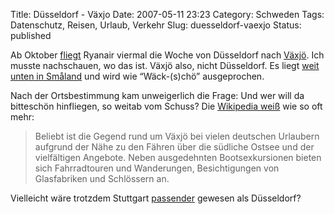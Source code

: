 Title: Düsseldorf - Växjo
Date: 2007-05-11 23:23
Category: Schweden
Tags: Datenschutz, Reisen, Urlaub, Verkehr
Slug: duesseldorf-vaexjo
Status: published

Ab Oktober
[fliegt](http://www.ryanair.com/site/EN/news.php?yr=07&month=may&story=rte-en-100507)
Ryanair viermal die Woche von Düsseldorf nach
[Växjö](http://de.wikipedia.org/wiki/V%C3%A4xj%C3%B6). Ich musste
nachschauen, wo das ist. Växjö also, nicht Düsseldorf. Es liegt [weit
unten in
Småland](http://www.tf.hut.fi/nationen/publikationer/sangbok/xtra_visor/udda/langtner.html)
und wird wie “Wäck-(s)chö” ausgeprochen.

Nach der Ortsbestimmung kam unweigerlich die Frage: Und wer will da
bitteschön hinfliegen, so weitab vom Schuss? Die [Wikipedia
weiß](http://de.wikipedia.org/wiki/V%C3%A4xj%C3%B6) wie so oft mehr:

> Beliebt ist die Gegend rund um Växjö bei vielen deutschen Urlaubern
> aufgrund der Nähe zu den Fähren über die südliche Ostsee und der
> vielfältigen Angebote. Neben ausgedehnten Bootsexkursionen bieten sich
> Fahrradtouren und Wanderungen, Besichtigungen von Glasfabriken und
> Schlössern an.

Vielleicht wäre trotzdem Stuttgart
[passender](http://www.fiket.de/2006/10/30/wort-der-woche-smalaenning/)
gewesen als Düsseldorf?

